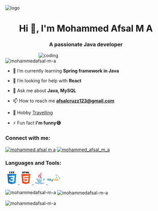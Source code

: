 ![logo](.png)
<h1 align="center">Hi 👋, I'm Mohammed Afsal M A</h1>
<h3 align="center">A passionate Java developer</h3>

<img align="right" alt="coding" width="400" src="https://user-images.githubusercontent.com/55389276/140866485-8fb1c876-9a8f-4d6a-98dc-08c4981eaf70.gif">

<p align="left"> <img src="https://komarev.com/ghpvc/?username=mohammedafsal-m-a&label=Profile%20views&color=0e75b6&style=flat" alt="mohammedafsal-m-a" /> </p>

- 🌱 I’m currently learning **Spring framework in Java**

- 🤝 I’m looking for help with **React**

- 💬 Ask me about **Java, MySQL**

- 📫 How to reach me **afsalcruzz123@gmail.com**

- 🫰 Hobby [Travelling](Travelling)

- ⚡ Fun fact **I'm funny😅**

<h3 align="left">Connect with me:</h3>
<p align="left">
<a href="https://linkedin.com/in/mohammed afsal m a" target="blank"><img align="center" src="https://raw.githubusercontent.com/rahuldkjain/github-profile-readme-generator/master/src/images/icons/Social/linked-in-alt.svg" alt="mohammed afsal m a" height="30" width="40" /></a>
<a href="https://www.leetcode.com/mohammed_afsal_m_a" target="blank"><img align="center" src="https://raw.githubusercontent.com/rahuldkjain/github-profile-readme-generator/master/src/images/icons/Social/leet-code.svg" alt="mohammed_afsal_m_a" height="30" width="40" /></a>
</p>

<h3 align="left">Languages and Tools:</h3>
<p align="left"> <a href="https://www.w3schools.com/css/" target="_blank" rel="noreferrer"> <img src="https://raw.githubusercontent.com/devicons/devicon/master/icons/css3/css3-original-wordmark.svg" alt="css3" width="40" height="40"/> </a> <a href="https://www.w3.org/html/" target="_blank" rel="noreferrer"> <img src="https://raw.githubusercontent.com/devicons/devicon/master/icons/html5/html5-original-wordmark.svg" alt="html5" width="40" height="40"/> </a> <a href="https://www.java.com" target="_blank" rel="noreferrer"> <img src="https://raw.githubusercontent.com/devicons/devicon/master/icons/java/java-original.svg" alt="java" width="40" height="40"/> </a> <a href="https://www.mysql.com/" target="_blank" rel="noreferrer"> <img src="https://raw.githubusercontent.com/devicons/devicon/master/icons/mysql/mysql-original-wordmark.svg" alt="mysql" width="40" height="40"/> </a> </p>

<p><img align="left" src="https://github-readme-stats.vercel.app/api/top-langs?username=mohammedafsal-m-a&show_icons=true&locale=en&layout=compact" alt="mohammedafsal-m-a" /></p>

<p>&nbsp;<img align="center" src="https://github-readme-stats.vercel.app/api?username=mohammedafsal-m-a&show_icons=true&locale=en" alt="mohammedafsal-m-a" /></p>

<p><img align="center" src="https://github-readme-streak-stats.herokuapp.com/?user=mohammedafsal-m-a&" alt="mohammedafsal-m-a" /></p>

